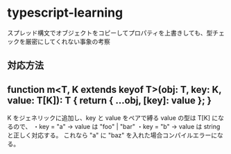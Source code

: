 # typescript-learning

スプレッド構文でオブジェクトをコピーしてプロパティを上書きしても、型チェックを厳密にしてくれない事象の考察

対応方法
------------------------------------------------------------------
function m<T, K extends keyof T>(obj: T, key: K, value: T[K]): T {
return { ...obj, [key]: value };
}
------------------------------------------------------------------
K をジェネリックに追加し、key と value をペアで縛る
value の型は T[K] になるので、
・key = "a" → value は "foo" | "bar"
・key = "b" → value は string
と正しく対応する。
これなら "a" に "baz" を入れた場合コンパイルエラーになる。